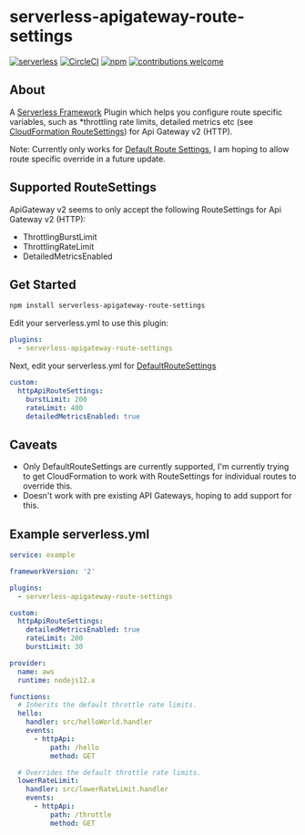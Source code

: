 # serverless-apigateway-route-settings

[![serverless](http://public.serverless.com/badges/v3.svg)](http://www.serverless.com) [![CircleCI](https://circleci.com/gh/talbotp/serverless-apigateway-route-settings.svg?style=svg)](https://circleci.com/gh/talbotp/serverless-apigateway-route-settings) [![npm](https://img.shields.io/npm/v/serverless-apigateway-route-settings.svg)](https://www.npmjs.com/package/serverless-apigateway-route-settings) [![contributions welcome](https://img.shields.io/badge/contributions-welcome-brightgreen.svg?style=flat)](https://github.com/talbotp/serverless-apigateway-route-settings/issues)


## About

A <a href="https://serverless.com/" target="_blank">Serverless Framework</a> Plugin which helps you configure route specific variables, such as *throttling rate limits, detailed metrics etc (see <a href="https://docs.aws.amazon.com/AWSCloudFormation/latest/UserGuide/aws-properties-apigatewayv2-stage-routesettings.html" target="_blank">CloudFormation RouteSettings</a>) for Api Gateway v2 (HTTP).

Note: Currently only works for <a href="https://docs.aws.amazon.com/AWSCloudFormation/latest/UserGuide/aws-resource-apigatewayv2-stage.html#cfn-apigatewayv2-stage-defaultroutesettings">Default Route Settings</a>, I am hoping to allow route specific override in a future update.

## Supported RouteSettings 

ApiGateway v2 seems to only accept the following RouteSettings for Api Gateway v2 (HTTP):

* ThrottlingBurstLimit
* ThrottlingRateLimit
* DetailedMetricsEnabled

## Get Started

```bash
npm install serverless-apigateway-route-settings
```

Edit your serverless.yml to use this plugin:

```yml
plugins:
  - serverless-apigateway-route-settings
```

Next, edit your serverless.yml for <a href="https://docs.aws.amazon.com/AWSCloudFormation/latest/UserGuide/aws-resource-apigatewayv2-stage.html#cfn-apigatewayv2-stage-defaultroutesettings" target="_blank">DefaultRouteSettings</a>

```yml
custom:
  httpApiRouteSettings:
    burstLimit: 200
    rateLimit: 400
    detailedMetricsEnabled: true
```

## Caveats

* Only DefaultRouteSettings are currently supported, I'm currently trying to get CloudFormation to work with RouteSettings for individual routes to override this.
* Doesn't work with pre existing API Gateways, hoping to add support for this.
  
## Example serverless.yml

```yml
service: example

frameworkVersion: '2'

plugins:
  - serverless-apigateway-route-settings

custom: 
  httpApiRouteSettings:
    detailedMetricsEnabled: true
    rateLimit: 200
    burstLimit: 30

provider:
  name: aws
  runtime: nodejs12.x

functions:
  # Inherits the default throttle rate limits.
  hello:
    handler: src/helloWorld.handler
    events:
      - httpApi:
          path: /hello
          method: GET

  # Overrides the default throttle rate limits.
  lowerRateLimit:
    handler: src/lowerRateLimit.handler
    events:
      - httpApi:
          path: /throttle
          method: GET
```